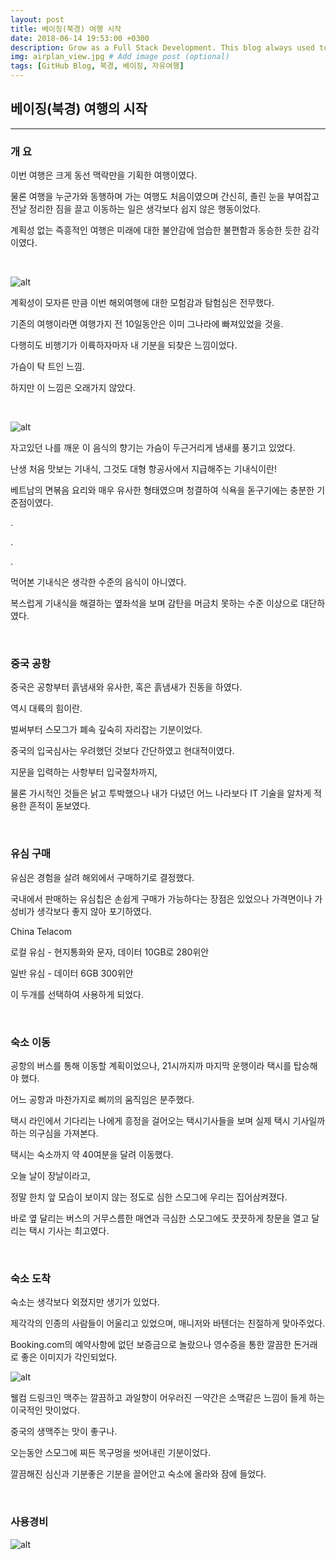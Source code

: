 ```yaml
---
layout: post
title: 베이징(북경) 여행 시작
date: 2018-06-14 19:53:00 +0300
description: Grow as a Full Stack Development. This blog always used to keep learning knowledge.
img: airplan_view.jpg # Add image post (optional)
tags: [GitHub Blog, 북경, 베이징, 자유여행]
---
```


## 베이징(북경) 여행의 시작

---

### **개   요**
  
  이번 여행은 크게 동선 맥락만을 기획한 여행이였다.  
  
  물론 여행을 누군가와 동행하며 가는 여행도 처음이였으며 간신히, 졸린 눈을 부여잡고 전날 정리한 짐을 끌고 이동하는 일은 생각보다 쉽지 않은 행동이었다.  
  
  계획성 없는 즉흥적인 여행은 미래에 대한 불안감에 엄습한 불편함과 동승한 듯한 감각이였다.  
  
  <br>

  ![alt](..\assets\img\trip\2018-06-14\airplan_view.jpg)
  
  계획성이 모자른 만큼 이번 해외여행에 대한 모험감과 탐험심은 전무했다.  
  
  기존의 여행이라면 여행가지 전 10일동안은 이미 그나라에 빠져있었을 것을.  

  다행히도 비행기가 이륙하자마자 내 기분을 되찾은 느낌이었다.  

  가슴이 탁 트인 느낌.

  하지만 이 느낌은 오래가지 않았다.
  
  <br>

  ![alt](..\assets\img\trip\2018-06-14\airplan_food.jpg)

  자고있던 나를 깨운 이 음식의 향기는 가슴이 두근거리게 냄새를 풍기고 있었다.

  난생 처음 맛보는 기내식, 그것도 대형 항공사에서 지급해주는 기내식이란!

  베트남의 면볶음 요리와 매우 유사한 형태였으며 청결하여 식욕을 돋구기에는 충분한 기준점이였다.

  .

  .
  
  .

  먹어본 기내식은 생각한 수준의 음식이 아니였다.

  복스럽게 기내식을 해결하는 옆좌석을 보며 감탄을 머금치 못하는 수준 이상으로 대단하였다.

  <br>

### **중국 공항**
  
  중국은 공항부터 흙냄새와 유사한, 혹은 흙냄새가 진동을 하였다.

  역시 대륙의 힘이란.

  벌써부터 스모그가 폐속 깊숙히 자리잡는 기분이었다.

  중국의 입국심사는 우려했던 것보다 간단하였고 현대적이였다.

  지문을 입력하는 사항부터 입국절차까지,
  
  물론 가시적인 것들은 낡고 투박했으나 내가 다녔던 어느 나라보다 IT 기술을 알차게 적용한 흔적이 돋보였다.

  <br>

### **유심 구매**

  유심은 경험을 살려 해외에서 구매하기로 결정했다.

  국내에서 판매하는 유심칩은 손쉽게 구매가 가능하다는 장점은 있었으나 가격면이나 가성비가 생각보다 좋지 않아 포기하였다.

  China Telacom

  로컬 유심 - 현지통화와 문자, 데이터 10GB로 280위안

  일반 유심 - 데이터 6GB 300위안

  이 두개를 선택하여 사용하게 되었다.

  <br>

### **숙소 이동**

  공항의 버스를 통해 이동할 계획이었으나, 21시까지까 마지막 운행이라 택시를 탑승해야 했다.

  어느 공항과 마찬가지로 삐끼의 움직임은 분주했다.

  택시 라인에서 기다리는 나에게 흥정을 걸어오는 택시기사들을 보며 실제 택시 기사일까 하는 의구심을 가져본다.

  택시는 숙소까지 약 40여분을 달려 이동했다.

  오늘 날이 장날이라고,

  정말 한치 앞 모습이 보이지 않는 정도로 심한 스모그에 우리는 집어삼켜졌다.

  바로 옆 달리는 버스의 거무스름한 매연과 극심한 스모그에도 끗끗하게 창문을 열고 달리는 택시 기사는 최고였다.

  <br>

### **숙소 도착**

  숙소는 생각보다 외졌지만 생기가 있었다.

  제각각의 인종의 사람들이 어울리고 있었으며, 매니저와 바텐더는 친절하게 맞아주었다.

  Booking.com의 예약사항에 없던 보증금으로 놀랐으나 영수증을 통한 깔끔한 돈거래로 좋은 이미지가 각인되었다.
  
![alt](..\assets\img\trip\2018-06-14\night_beer.jpg)

  웰컴 드링크인 맥주는 깔끔하고 과일향이 어우러진 ㅡ약간은 소맥같은 느낌이 들게 하는 이국적인 맛이었다.

  중국의 생맥주는 맛이 좋구나.

  오는동안 스모그에 찌든 목구멍을 씻어내린 기분이었다.

  깔끔해진 심신과 기분좋은 기분을 끌어안고 숙소에 올라와 잠에 들었다.

  <br>

### **사용경비**

![alt](..\assets\img\trip\2018-06-14\Used_Money.jpg)
